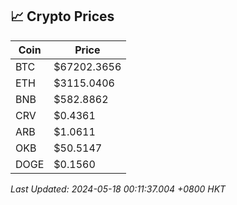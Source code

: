 ## 📈 Crypto Prices

| Coin | Price |
| ---- | ----- |
| BTC | $67202.3656 |
| ETH | $3115.0406 |
| BNB | $582.8862 |
| CRV | $0.4361 |
| ARB | $1.0611 |
| OKB | $50.5147 |
| DOGE | $0.1560 |

_Last Updated: 2024-05-18 00:11:37.004 +0800 HKT_